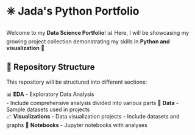 # ✳️ Jada's Python Portfolio

Welcome to my **Data Science Portfolio**! 📊 Here, I will be showcasing my growing project collection demonstrating my skills in **Python and visualization** 🌟 

## 📂 Repository Structure
This repository will be structured into different sections:

📊 **EDA** - Exploratory Data Analysis  
    - Include comprehensive analysis divided into various parts
📂 **Data** - Sample datasets used in projects  
📈 **Visualizations** - Data visualization projects
    - Include datasets and graphs
📓 **Notebooks** - Jupyter notebooks with analyses   
